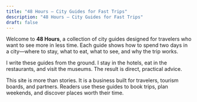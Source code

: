 ```yaml
---
title: "48 Hours – City Guides for Fast Trips"
description: "48 Hours – City Guides for Fast Trips"
draft: false
---
```




Welcome to **48 Hours**, a collection of city guides designed for travelers who want to see more in less time. Each guide shows how to spend two days in a city—where to stay, what to eat, what to see, and why the trip works.  

I write these guides from the ground. I stay in the hotels, eat in the restaurants, and visit the museums. The result is direct, practical advice.  

This site is more than stories. It is a business built for travelers, tourism boards, and partners. Readers use these guides to book trips, plan weekends, and discover places worth their time.  
